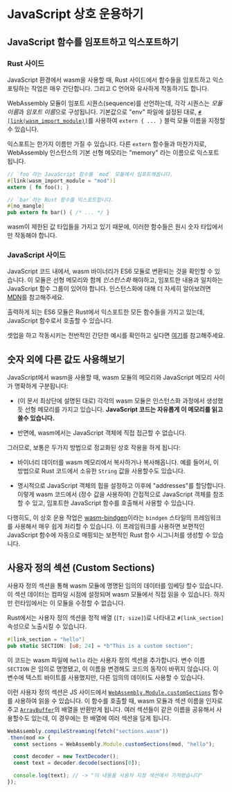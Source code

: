 # JavaScript 상호 운용하기

## JavaScript 함수를 임포트하고 익스포트하기

### Rust 사이드

JavaScript 환경에서 wasm을 사용할 때, Rust 사이드에서 함수들을 임포트하고 익스포팅하는 작업은 매우 간단합니다. 그리고 C 언어와 유사하게 작동하기도 합니다.

WebAssembly 모듈이 임포트 시퀀스(sequence)를 선언하는데, 각각 시퀀스는 *모듈 이름*과 *임포트 이름*으로 구성됩니다. 기본값으로 "env" 파일에 설정된 대로, [`#[link(wasm_import_module)]`][wasm_import_module]를 사용하여 `extern { ... }` 블럭 모듈 이름을 지정할 수 있습니다.

익스포트는 한가지 이름만 가질 수 있습니다. 다른 `extern` 함수들과 마찬가지로, WebAssembly 인스턴스의 기본 선형 메모리는 "memory" 라는 이름으로 익스포트 됩니다.

[wasm_import_module]: https://github.com/rust-lang/rust/issues/52090

```rust
// `foo`라는 JavaScript 함수를 `mod` 모듈에서 임포트해옵니다.
#[link(wasm_import_module = "mod")]
extern { fn foo(); }

// `bar`라는 Rust 함수를 익스포트합니다.
#[no_mangle]
pub extern fn bar() { /* ... */ }
```

wasm이 제한된 값 타입들을 가지고 있기 때문에, 이러한 함수들은 원시 숫자 타입에서만 작동해야 합니다.

### JavaScript 사이드

JavaScript 코드 내에서, wasm 바이너리가 ES6 모듈로 변환되는 것을 확인할 수 있습니다. 이 모듈은 선형 메모리와 함께 *인스턴스화* 해야하고, 임포트한 내용과 일치하는 JavaScript 함수 그룹이 있어야 합니다. 인스턴스화에 대해 더 자세히 알아보려면 [MDN][instantiation]를 참고해주세요.

[instantiation]: https://developer.mozilla.org/en-US/docs/Web/JavaScript/Reference/Global_Objects/WebAssembly/instantiateStreaming

출력하게 되는 ES6 모듈은 Rust에서 익스포트한 모든 함수들을 가지고 있는데, JavaScript 함수로서 호출할 수 있습니다.

셋업을 하고 작동시키는 전반적인 간단한 예시를 확인하고 싶다면 [여기][hello world]를 참고해주세요.

[hello world]: https://www.hellorust.com/demos/add/index.html

## 숫자 외에 다른 값도 사용해보기

JavaScript에서 wasm을 사용할 때, wasm 모듈의 메모리와 JavaScript 메모리 사이가 명확하게 구분됩니다:

- (이 문서 최상단에 설명된 대로) 각각의 wasm 모듈은 인스턴스화 과정에서 생성했듯 선형 메모리를 가지고 있습니다. **JavaScript 코드는 자유롭게 이 메모리를 읽고 쓸수 있습니다.**

- 반면에, wasm에서는 JavaScript 객체에 직접 접근할 수 없습니다.

그러므로, 보통은 두가지 방법으로 정교화된 상호 작용을 하게 됩니다:

- 바이너리 데이터를 wasm 메모리에서 복사하거나 복사해옵니다. 예를 들어서, 이 방법으로 Rust 코드에서 소유한 `String` 값을 사용할수도 있습니다.

- 명시적으로 JavaScript 객체의 힙을 설정하고 이후에 "addresses"를 할당합니다. 이렇게 wasm 코드에서 (정수 값을 사용하여) 간접적으로 JavaScript 객체를 참조할 수 있고, 임포트한 JavaScript 함수를 호출해서 사용할 수 있습니다.

다행히도, 이 상호 운용 작업은 [wasm-bindgen]이라는 `bindgen` 스타일의 프레임워크를 사용해서 매우 쉽게 처리할 수 있습니다. 이 프레임워크를 사용하면 보편적인 JavaScript 함수에 자동으로 매핑되는 보편적인 Rust 함수 시그니처를 생성할 수 있습니다.

[wasm-bindgen]: https://github.com/rustwasm/wasm-bindgen

## 사용자 정의 섹션 (Custom Sections)

사용자 정의 섹션을 통해 wasm 모듈에 명명된 임의의 데이터를 임베딩 할수 있습니다. 이 섹션 데이터는 컴파일 시점에 설정되며 wasm 모듈에서 직접 읽을 수 있습니다. 하지만 런타임에서는 이 모듈을 수정할 수 없습니다.

Rust에서는 사용자 정의 섹션을 정적 배열 (`[T; size]`)로 나타내고 `#[link_section]` 속성으로 노출시킬 수 있습니다.

```rust
#[link_section = "hello"]
pub static SECTION: [u8; 24] = *b"This is a custom section";
```

이 코드는 wasm 파일에 `hello` 라는 사용자 정의 섹션을 추가합니다. 변수 이름 `SECTION` 은 임의로 명명됐고, 이 이름을 변경해도 코드의 동작이 바뀌지 않습니다. 이 변수에 텍스트 바이트를 사용했지만, 다른 임의의 데이터도 사용할 수 있습니다.

이런 사용자 정의 섹션은 JS 사이드에서 [`WebAssembly.Module.customSections`]  함수를 사용하여 읽을 수 있습니다. 이 함수를 호출할 때, wasm 모듈과 섹션 이름을 인자로 주고 [`ArrayBuffer`]의 배열을 반환받게 됩니다. 여러 섹션들이 같은 이름을 공유해서 사용할수도 있는데, 이 경우에는 한 배열에 여러 섹션을 담게 됩니다.

```js
WebAssembly.compileStreaming(fetch("sections.wasm"))
.then(mod => {
  const sections = WebAssembly.Module.customSections(mod, "hello");

  const decoder = new TextDecoder();
  const text = decoder.decode(sections[0]);

  console.log(text); // -> "이 내용을 사용자 지정 섹션에서 가져왔습니다"
});
```

[`ArrayBuffer`]: https://developer.mozilla.org/en-US/docs/Web/JavaScript/Reference/Global_Objects/ArrayBuffer
[`WebAssembly.Module.customSections`]: https://developer.mozilla.org/en-US/docs/Web/JavaScript/Reference/Global_Objects/WebAssembly/Module/customSections
